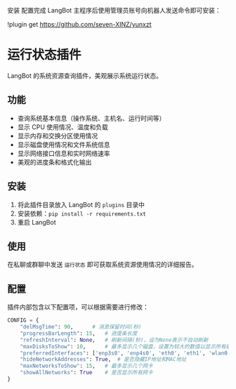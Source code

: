 安装
配置完成 LangBot 主程序后使用管理员账号向机器人发送命令即可安装：

!plugin get https://github.com/seven-XINZ/yunxzt

# 运行状态插件

LangBot 的系统资源查询插件，美观展示系统运行状态。

## 功能

- 查询系统基本信息（操作系统、主机名、运行时间等）
- 显示 CPU 使用情况、温度和负载
- 显示内存和交换分区使用情况
- 显示磁盘使用情况和文件系统信息
- 显示网络接口信息和实时网络速率
- 美观的进度条和格式化输出

## 安装

1. 将此插件目录放入 LangBot 的 `plugins` 目录中
2. 安装依赖：`pip install -r requirements.txt`
3. 重启 LangBot

## 使用

在私聊或群聊中发送 `运行状态` 即可获取系统资源使用情况的详细报告。

## 配置

插件内部包含以下配置项，可以根据需要进行修改：

```python
CONFIG = {
    "delMsgTime": 90,      # 消息保留时间(秒)
    "progressBarLength": 15,   # 进度条长度
    "refreshInterval": None,   # 刷新间隔(秒)，设为None表示不自动刷新
    "maxDisksToShow": 10,      # 最多显示几个磁盘，设置为较大的数值以显示所有磁盘
    "preferredInterfaces": ['enp3s0', 'enp4s0', 'eth0', 'eth1', 'wlan0', 'wlan1'], # 优先选择的网卡
    "hideNetworkAddresses": True,  # 是否隐藏IP地址和MAC地址
    "maxNetworksToShow": 15,   # 最多显示几个网卡
    "showAllNetworks": True    # 是否显示所有网卡
}
